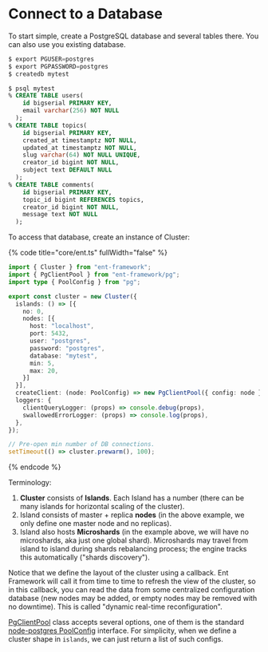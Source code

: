 # Connect to a Database

To start simple, create a PostgreSQL database and several tables there. You can also use you existing database.

```sql
$ export PGUSER=postgres
$ export PGPASSWORD=postgres
$ createdb mytest

$ psql mytest
% CREATE TABLE users(
    id bigserial PRIMARY KEY,
    email varchar(256) NOT NULL
  );
% CREATE TABLE topics(
    id bigserial PRIMARY KEY,
    created_at timestamptz NOT NULL,
    updated_at timestamptz NOT NULL,
    slug varchar(64) NOT NULL UNIQUE,
    creator_id bigint NOT NULL,
    subject text DEFAULT NULL
  );
% CREATE TABLE comments(
    id bigserial PRIMARY KEY,
    topic_id bigint REFERENCES topics,
    creator_id bigint NOT NULL,
    message text NOT NULL
  );  
```

To access that database, create an instance of Cluster:

{% code title="core/ent.ts" fullWidth="false" %}
```typescript
import { Cluster } from "ent-framework";
import { PgClientPool } from "ent-framework/pg";
import type { PoolConfig } from "pg";

export const cluster = new Cluster({
  islands: () => [{
    no: 0,
    nodes: [{
      host: "localhost",
      port: 5432,
      user: "postgres",
      password: "postgres",
      database: "mytest",
      min: 5,
      max: 20,
    }]
  }],
  createClient: (node: PoolConfig) => new PgClientPool({ config: node }),
  loggers: {
    clientQueryLogger: (props) => console.debug(props),
    swallowedErrorLogger: (props) => console.log(props),
  },
});

// Pre-open min number of DB connections.
setTimeout(() => cluster.prewarm(), 100);
```
{% endcode %}

Terminology:

1. **Cluster** consists of **Islands**. Each Island has a number (there can be many islands for horizontal scaling of the cluster).
2. Island consists of master + replica **nodes** (in the above example, we only define one master node and no replicas).&#x20;
3. Island also hosts **Microshards** (in the example above, we will have no microshards, aka just one global shard). Microshards may travel from island to island during shards rebalancing process; the engine tracks this automatically ("shards discovery").

Notice that we define the layout of the cluster using a callback. Ent Framework will call it from time to time to refresh the view of the cluster, so in this callback, you can read the data from some centralized configuration database (new nodes may be added, or empty nodes may be removed with no downtime). This is called "dynamic real-time reconfiguration".

[PgClientPool](https://github.com/clickup/ent-framework/blob/main/docs/classes/PgClientPool.md) class accepts several options, one of them is the standard [node-postgres PoolConfig](https://node-postgres.com/apis/pool) interface. For simplicity, when we define a cluster shape in `islands`, we can just return a list of such configs.
